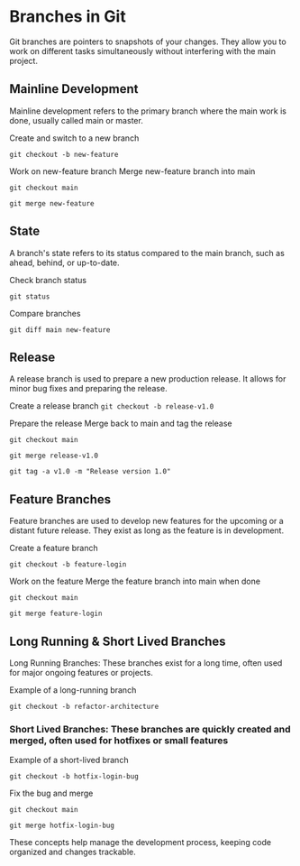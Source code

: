 # Branches in Git

Git branches are pointers to snapshots of your changes. They allow you to work on different tasks simultaneously without interfering with the main project.

## Mainline Development

Mainline development refers to the primary branch where the main work is done, usually called main or master.

Create and switch to a new branch

`git checkout -b new-feature`

Work on new-feature branch
Merge new-feature branch into main

`git checkout main`

`git merge new-feature`

## State

A branch's state refers to its status compared to the main branch, such as ahead, behind, or up-to-date.

Check branch status

`git status`

Compare branches

`git diff main new-feature`

## Release

A release branch is used to prepare a new production release. It allows for minor bug fixes and preparing the release.

Create a release branch
`git checkout -b release-v1.0`

Prepare the release
Merge back to main and tag the release

`git checkout main`

`git merge release-v1.0`

`git tag -a v1.0 -m "Release version 1.0"`

## Feature Branches

Feature branches are used to develop new features for the upcoming or a distant future release. They exist as long as the feature is in development.

Create a feature branch

`git checkout -b feature-login`

Work on the feature
Merge the feature branch into main when done

`git checkout main`

`git merge feature-login`

## Long Running & Short Lived Branches

Long Running Branches: These branches exist for a long time, often used for major ongoing features or projects.

Example of a long-running branch

`git checkout -b refactor-architecture`

### Short Lived Branches: These branches are quickly created and merged, often used for hotfixes or small features

Example of a short-lived branch

`git checkout -b hotfix-login-bug`

Fix the bug and merge

`git checkout main`

`git merge hotfix-login-bug`

These concepts help manage the development process, keeping code organized and changes trackable.